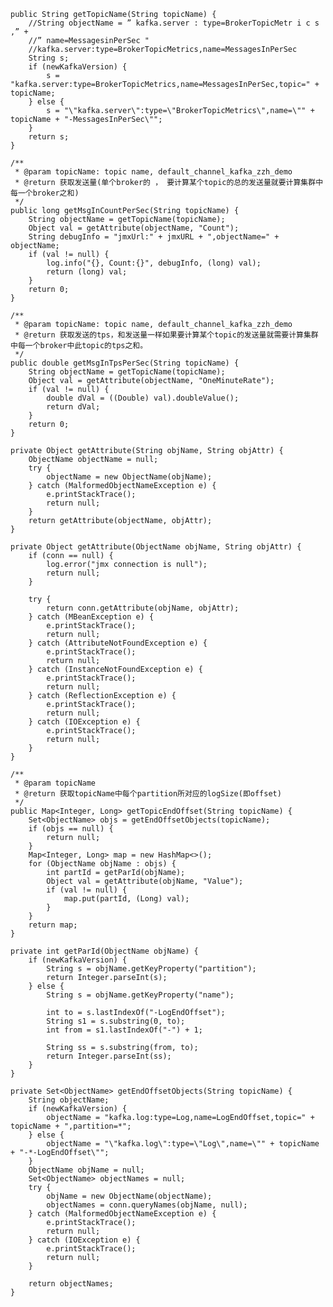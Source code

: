     public String getTopicName(String topicName) {
        //﻿String objectName = ” kafka.server : type=BrokerTopicMetr i c s ,” +
        //” name=MessagesinPerSec "
        //kafka.server:type=BrokerTopicMetrics,name=MessagesInPerSec
        String s;
        if (newKafkaVersion) {
            s = "kafka.server:type=BrokerTopicMetrics,name=MessagesInPerSec,topic=" + topicName;
        } else {
            s = "\"kafka.server\":type=\"BrokerTopicMetrics\",name=\"" + topicName + "-MessagesInPerSec\"";
        }
        return s;
    }

    /**
     * @param topicName: topic name, default_channel_kafka_zzh_demo
     * @return 获取发送量(单个broker的 ， 要计算某个topic的总的发送量就要计算集群中每一个broker之和)
     */
    public long getMsgInCountPerSec(String topicName) {
        String objectName = getTopicName(topicName);
        Object val = getAttribute(objectName, "Count");
        String debugInfo = "jmxUrl:" + jmxURL + ",objectName=" + objectName;
        if (val != null) {
            log.info("{}, Count:{}", debugInfo, (long) val);
            return (long) val;
        }
        return 0;
    }

    /**
     * @param topicName: topic name, default_channel_kafka_zzh_demo
     * @return 获取发送的tps，和发送量一样如果要计算某个topic的发送量就需要计算集群中每一个broker中此topic的tps之和。
     */
    public double getMsgInTpsPerSec(String topicName) {
        String objectName = getTopicName(topicName);
        Object val = getAttribute(objectName, "OneMinuteRate");
        if (val != null) {
            double dVal = ((Double) val).doubleValue();
            return dVal;
        }
        return 0;
    }

    private Object getAttribute(String objName, String objAttr) {
        ObjectName objectName = null;
        try {
            objectName = new ObjectName(objName);
        } catch (MalformedObjectNameException e) {
            e.printStackTrace();
            return null;
        }
        return getAttribute(objectName, objAttr);
    }

    private Object getAttribute(ObjectName objName, String objAttr) {
        if (conn == null) {
            log.error("jmx connection is null");
            return null;
        }

        try {
            return conn.getAttribute(objName, objAttr);
        } catch (MBeanException e) {
            e.printStackTrace();
            return null;
        } catch (AttributeNotFoundException e) {
            e.printStackTrace();
            return null;
        } catch (InstanceNotFoundException e) {
            e.printStackTrace();
            return null;
        } catch (ReflectionException e) {
            e.printStackTrace();
            return null;
        } catch (IOException e) {
            e.printStackTrace();
            return null;
        }
    }

    /**
     * @param topicName
     * @return 获取topicName中每个partition所对应的logSize(即offset)
     */
    public Map<Integer, Long> getTopicEndOffset(String topicName) {
        Set<ObjectName> objs = getEndOffsetObjects(topicName);
        if (objs == null) {
            return null;
        }
        Map<Integer, Long> map = new HashMap<>();
        for (ObjectName objName : objs) {
            int partId = getParId(objName);
            Object val = getAttribute(objName, "Value");
            if (val != null) {
                map.put(partId, (Long) val);
            }
        }
        return map;
    }

    private int getParId(ObjectName objName) {
        if (newKafkaVersion) {
            String s = objName.getKeyProperty("partition");
            return Integer.parseInt(s);
        } else {
            String s = objName.getKeyProperty("name");

            int to = s.lastIndexOf("-LogEndOffset");
            String s1 = s.substring(0, to);
            int from = s1.lastIndexOf("-") + 1;

            String ss = s.substring(from, to);
            return Integer.parseInt(ss);
        }
    }

    private Set<ObjectName> getEndOffsetObjects(String topicName) {
        String objectName;
        if (newKafkaVersion) {
            objectName = "kafka.log:type=Log,name=LogEndOffset,topic=" + topicName + ",partition=*";
        } else {
            objectName = "\"kafka.log\":type=\"Log\",name=\"" + topicName + "-*-LogEndOffset\"";
        }
        ObjectName objName = null;
        Set<ObjectName> objectNames = null;
        try {
            objName = new ObjectName(objectName);
            objectNames = conn.queryNames(objName, null);
        } catch (MalformedObjectNameException e) {
            e.printStackTrace();
            return null;
        } catch (IOException e) {
            e.printStackTrace();
            return null;
        }

        return objectNames;
    }